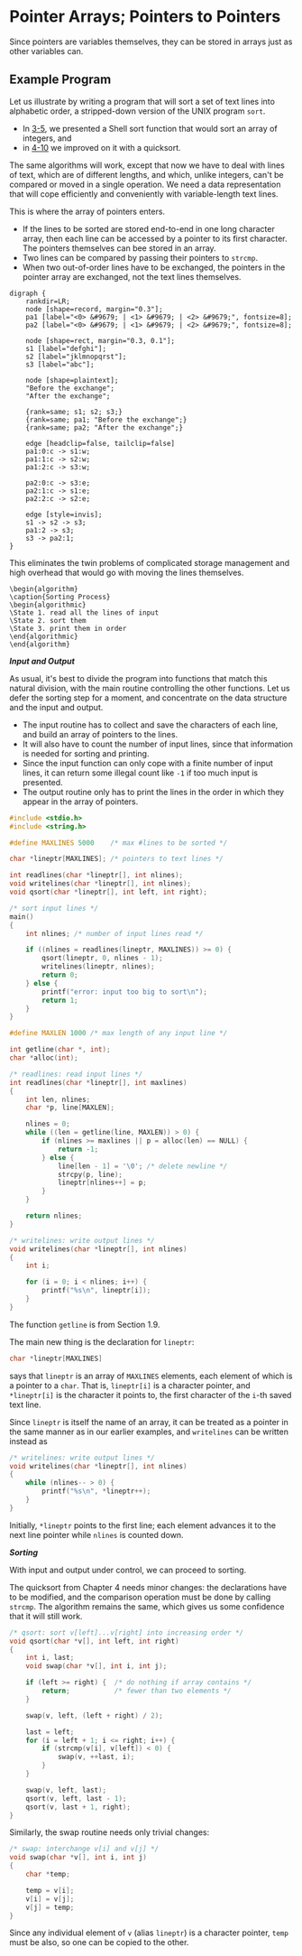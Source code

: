 # Pointer Arrays; Pointers to Pointers

Since pointers are variables themselves, they can be stored in arrays just as other variables can.

## Example Program

Let us illustrate by writing a program that will sort a set of text lines into alphabetic order, a stripped-down version of the UNIX program `sort`.

- In [3-5][], we presented a Shell sort function that would sort an array of integers, and
- in [4-10][] we improved on it with a quicksort.

The same algorithms will work, except that now we have to deal with lines of text, which are of different lengths, and which, unlike integers, can't be compared or moved in a single operation. We need a data representation that will cope efficiently and conveniently with variable-length text lines.

[3-5]: /notes/programming-language/c/c89/ch03/3-5
[4-10]: /notes/programming-language/c/c89/ch04/4-10

This is where the array of pointers enters.

- If the lines to be sorted are stored end-to-end in one long character array, then each line can be accessed by a pointer to its first character. The pointers themselves can bee stored in an array.
- Two lines can be compared by passing their pointers to `strcmp`.
- When two out-of-order lines have to be exchanged, the pointers in the pointer array are exchanged, not the text lines themselves.

```graphviz
digraph {
    rankdir=LR;
    node [shape=record, margin="0.3"];
    pa1 [label="<0> &#9679; | <1> &#9679; | <2> &#9679;", fontsize=8];
    pa2 [label="<0> &#9679; | <1> &#9679; | <2> &#9679;", fontsize=8];

    node [shape=rect, margin="0.3, 0.1"];
    s1 [label="defghi"];
    s2 [label="jklmnopqrst"];
    s3 [label="abc"];

    node [shape=plaintext];
    "Before the exchange";
    "After the exchange";

    {rank=same; s1; s2; s3;}
    {rank=same; pa1; "Before the exchange";}
    {rank=same; pa2; "After the exchange";}

    edge [headclip=false, tailclip=false]
    pa1:0:c -> s1:w;
    pa1:1:c -> s2:w;
    pa1:2:c -> s3:w;

    pa2:0:c -> s3:e;
    pa2:1:c -> s1:e;
    pa2:2:c -> s2:e;

    edge [style=invis];
    s1 -> s2 -> s3;
    pa1:2 -> s3;
    s3 -> pa2:1;
}
```

This eliminates the twin problems of complicated storage management and high overhead that would go with moving the lines themselves.

```algorithm
\begin{algorithm}
\caption{Sorting Process}
\begin{algorithmic}
\State 1. read all the lines of input
\State 2. sort them
\State 3. print them in order
\end{algorithmic}
\end{algorithm}
```

***Input and Output***

As usual, it's best to divide the program into functions that match this natural division, with the main routine controlling the other functions. Let us defer the sorting step for a moment, and concentrate on the data structure and the input and output.

- The input routine has to collect and save the characters of each line, and build an array of pointers to the lines.
- It will also have to count the number of input lines, since that information is needed for sorting and printing.
- Since the input function can only cope with a finite number of input lines, it can return some illegal count like `-1` if too much input is presented.
- The output routine only has to print the lines in the order in which they appear in the array of pointers.

```c
#include <stdio.h>
#include <string.h>

#define MAXLINES 5000    /* max #lines to be sorted */

char *lineptr[MAXLINES]; /* pointers to text lines */

int readlines(char *lineptr[], int nlines);
void writelines(char *lineptr[], int nlines);
void qsort(char *lineptr[], int left, int right);

/* sort input lines */
main()
{
    int nlines; /* number of input lines read */

    if ((nlines = readlines(lineptr, MAXLINES)) >= 0) {
        qsort(lineptr, 0, nlines - 1);
        writelines(lineptr, nlines);
        return 0;
    } else {
        printf("error: input too big to sort\n");
        return 1;
    }
}

#define MAXLEN 1000 /* max length of any input line */

int getline(char *, int);
char *alloc(int);

/* readlines: read input lines */
int readlines(char *lineptr[], int maxlines)
{
    int len, nlines;
    char *p, line[MAXLEN];

    nlines = 0;
    while ((len = getline(line, MAXLEN)) > 0) {
        if (nlines >= maxlines || p = alloc(len) == NULL) {
            return -1;
        } else {
            line[len - 1] = '\0'; /* delete newline */
            strcpy(p, line);
            lineptr[nlines++] = p;
        }
    }

    return nlines;
}

/* writelines: write output lines */
void writelines(char *lineptr[], int nlines)
{
    int i;

    for (i = 0; i < nlines; i++) {
        printf("%s\n", lineptr[i]);
    }
}
```

The function `getline` is from Section 1.9.

The main new thing is the declaration for `lineptr`:

```c
char *lineptr[MAXLINES]
```

says that `lineptr` is an array of `MAXLINES` elements, each element of which is a pointer to a `char`. That is, `lineptr[i]` is a character pointer, and `*lineptr[i]` is the character it points to, the first character of the `i`-th saved text line.

Since `lineptr` is itself the name of an array, it can be treated as a pointer in the same manner as in our earlier examples, and `writelines` can be written instead as

```c
/* writelines: write output lines */
void writelines(char *lineptr[], int nlines)
{
    while (nlines-- > 0) {
        printf("%s\n", *lineptr++);
    }
}
```

Initially, `*lineptr` points to the first line; each element advances it to the next line pointer while `nlines` is counted down.

***Sorting***

With input and output under control, we can proceed to sorting.

The quicksort from Chapter 4 needs minor changes: the declarations have to be modified, and the comparison operation must be done by calling `strcmp`. The algorithm remains the same, which gives us some confidence that it will still work.

```c
/* qsort: sort v[left]...v[right] into increasing order */
void qsort(char *v[], int left, int right)
{
    int i, last;
    void swap(char *v[], int i, int j);

    if (left >= right) {  /* do nothing if array contains */
        return;           /* fewer than two elements */
    }

    swap(v, left, (left + right) / 2);

    last = left;
    for (i = left + 1; i <= right; i++) {
        if (strcmp(v[i], v[left]) < 0) {
            swap(v, ++last, i);
        }
    }

    swap(v, left, last);
    qsort(v, left, last - 1);
    qsort(v, last + 1, right);
}
```

Similarly, the swap routine needs only trivial changes:

```c
/* swap: interchange v[i] and v[j] */
void swap(char *v[], int i, int j)
{
    char *temp;

    temp = v[i];
    v[i] = v[j];
    v[j] = temp;
}
```

Since any individual element of `v` (alias `lineptr`) is a character pointer, `temp` must be also, so one can be copied to the other.
